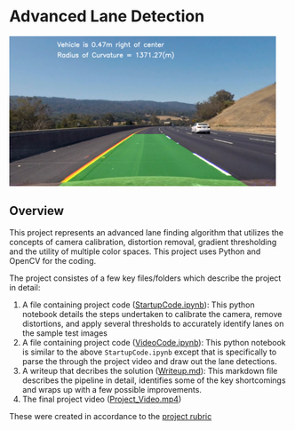 # **Advanced Lane Detection** 

<img src="output_images/Final_image.png" width="480" alt="Combined Image" />

Overview
---

This project represents an advanced lane finding algorithm that utilizes the concepts of camera calibration, distortion removal, gradient thresholding and the utility of multiple color spaces. This project uses Python and OpenCV for the coding.

The project consistes of a few key files/folders which describe the project in detail:
1. A file containing project code ([StartupCode.ipynb](https://github.com/iammsg/Project2/blob/master/StartupCode.ipynb)): This python notebook details the steps undertaken to calibrate the camera, remove distortions, and apply several thresholds to accurately identify lanes on the sample test images
2. A file containing project code ([VideoCode.ipynb](https://github.com/iammsg/Project2/blob/master/VideoCode.ipynb)): This python notebook  is similar to the above `StartupCode.ipynb` except that is specifically to parse the through the project video and draw out the lane detections.
3. A writeup that decribes the solution ([Writeup.md](https://github.com/iammsg/Project2/blob/master/WriteUp.md)): This markdown file describes the pipeline in detail, identifies some of the key shortcomings and wraps up with a few possible improvements.
4. The final project video ([Project_Video.mp4](https://github.com/iammsg/Project2/blob/master/output_video/project_video_out.mp4))


These were created in accordance to the [project rubric](https://review.udacity.com/#!/rubrics/571/view)
